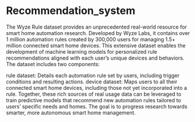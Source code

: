 # Recommendation_system

The Wyze Rule dataset provides an unprecedented real-world resource for smart home automation research. Developed by Wyze Labs, it contains over 1 million automation rules created by 300,000 users for managing 1.5+ million connected smart home devices. This extensive dataset enables the development of machine learning models for personalized rule recommendations aligned with each user’s unique devices and behaviors. The dataset includes two components:

rule dataset: Details each automation rule set by users, including trigger conditions and resulting actions.
device dataset: Maps users to all their connected smart home devices, including those not yet incorporated into a rule.
Together, these rich sources of real usage data can be leveraged to train predictive models that recommend new automation rules tailored to users’ specific needs and homes. The goal is to progress research towards smarter, more autonomous smart home management.

